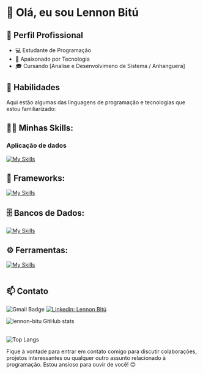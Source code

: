 # 👋 Olá, eu sou Lennon Bitú

## 💼 Perfil Profissional

- 💻 Estudante de Programação
- 🌱 Apaixonado por Tecnologia
- 🎓 Cursando [Analise e Desenvolvimeno de Sistema / Anhanguera]

## 🚀 Habilidades

Aqui estão algumas das linguagens de programação e tecnologias que estou familiarizado:

## 👨‍💻 Minhas Skills: 
### Aplicação de dados
[![My Skills](https://skillicons.dev/icons?i=java,python,javascript,cs,php,bootstrap,html,css)]()

## 🧰 Frameworks: 
[![My Skills](https://skillicons.dev/icons?i=django)]()

## 🗄️ Bancos de Dados: 
[![My Skills](https://skillicons.dev/icons?i=mysql,postgres)]()
## ⚙️ Ferramentas:
[![My Skills](https://skillicons.dev/icons?i=github,visualstudio,eclipse)]()<br><br>

## 📫 Contato

![Gmail Badge](https://img.shields.io/badge/-lennon.bitu@gmail.com-006bed?style=flat-square&logo=Gmail&logoColor=white&link=mailto:lennon.bitu@gmail.com)
[![Linkedin: Lennon Bitú](https://img.shields.io/badge/-lennonbitu-blue?style=flat-square&logo=Linkedin&logoColor=white&link=https://www.linkedin.com/in/lennonbitu/)](https://www.linkedin.com/in/lennonbitu/)

![lennon-bitu GitHub stats](https://github-readme-stats.vercel.app/api?username=lennon-bitu&show_icons=true&theme=dark) <br><br>

![Top Langs](https://github-readme-stats.vercel.app/api/top-langs/?username=lennon-bitu\&layout=compact)

Fique à vontade para entrar em contato comigo para discutir colaborações, projetos interessantes ou qualquer outro assunto relacionado à programação. Estou ansioso para ouvir de você! 😊
